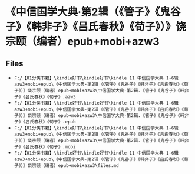 # 《中信国学大典·第2辑（《管子》《鬼谷子》《韩非子》《吕氏春秋》《荀子》）》饶宗颐（编者）epub+mobi+azw3

## Files

- `F:/【01分类书籍】\kindle好书\kindle好书\kindle 11 中信国学大典 1-6辑 azw3+mobi+epub\《中信国学大典·第2辑（《管子》《鬼谷子》《韩非子》《吕氏春秋》《荀子》）》饶宗颐（编者）epub+mobi+azw3\中信国学大典·第2辑.《管子》《鬼谷子》《韩非子》《吕氏春秋》《荀子》.azw3`
- `F:/【01分类书籍】\kindle好书\kindle好书\kindle 11 中信国学大典 1-6辑 azw3+mobi+epub\《中信国学大典·第2辑（《管子》《鬼谷子》《韩非子》《吕氏春秋》《荀子》）》饶宗颐（编者）epub+mobi+azw3\中信国学大典·第2辑.《管子》《鬼谷子》《韩非子》《吕氏春秋》《荀子》.epub`
- `F:/【01分类书籍】\kindle好书\kindle好书\kindle 11 中信国学大典 1-6辑 azw3+mobi+epub\《中信国学大典·第2辑（《管子》《鬼谷子》《韩非子》《吕氏春秋》《荀子》）》饶宗颐（编者）epub+mobi+azw3\中信国学大典·第2辑.《管子》《鬼谷子》《韩非子》《吕氏春秋》《荀子》.mobi`
- `F:/【01分类书籍】\kindle好书\kindle好书\kindle 11 中信国学大典 1-6辑 azw3+mobi+epub\《中信国学大典·第2辑（《管子》《鬼谷子》《韩非子》《吕氏春秋》《荀子》）》饶宗颐（编者）epub+mobi+azw3\files.md`
